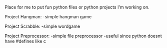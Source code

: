 Place for me to put fun python files or python projects I'm working on.

Project Hangman:
  -simple hangman game
  
  
Project Scrabble:
  -simple wordgame
  
  
Project Preprocessor:
  -simple file preprocessor
  -useful since python doesnt have #defines like c
